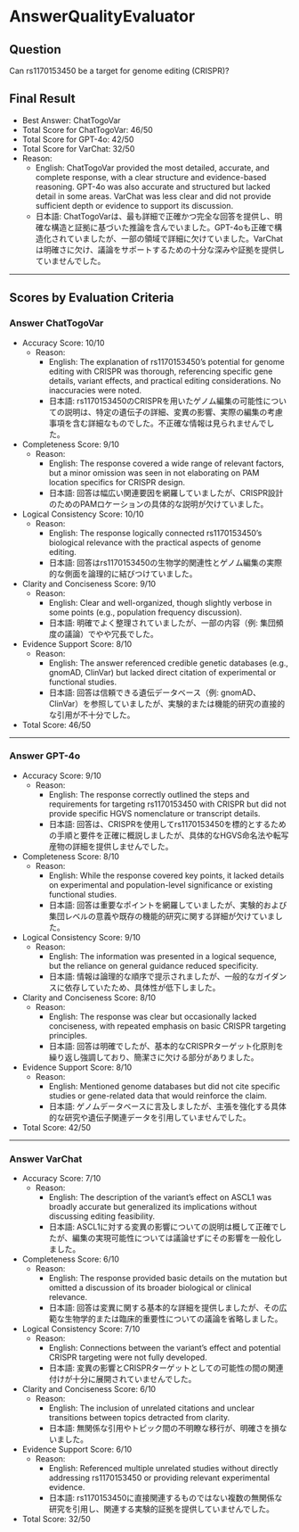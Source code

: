 # AnswerQualityEvaluator

## Question

Can rs1170153450 be a target for genome editing (CRISPR)?

## Final Result

- Best Answer: ChatTogoVar
- Total Score for ChatTogoVar: 46/50
- Total Score for GPT-4o: 42/50
- Total Score for VarChat: 32/50
- Reason:
  - English: ChatTogoVar provided the most detailed, accurate, and complete response, with a clear structure and evidence-based reasoning. GPT-4o was also accurate and structured but lacked detail in some areas. VarChat was less clear and did not provide sufficient depth or evidence to support its discussion.
  - 日本語: ChatTogoVarは、最も詳細で正確かつ完全な回答を提供し、明確な構造と証拠に基づいた推論を含んでいました。GPT-4oも正確で構造化されていましたが、一部の領域で詳細に欠けていました。VarChatは明確さに欠け、議論をサポートするための十分な深みや証拠を提供していませんでした。

---

## Scores by Evaluation Criteria

### Answer ChatTogoVar
- Accuracy Score: 10/10
  - Reason: 
    - English: The explanation of rs1170153450’s potential for genome editing with CRISPR was thorough, referencing specific gene details, variant effects, and practical editing considerations. No inaccuracies were noted.
    - 日本語: rs1170153450のCRISPRを用いたゲノム編集の可能性についての説明は、特定の遺伝子の詳細、変異の影響、実際の編集の考慮事項を含む詳細なものでした。不正確な情報は見られませんでした。
- Completeness Score: 9/10
  - Reason: 
    - English: The response covered a wide range of relevant factors, but a minor omission was seen in not elaborating on PAM location specifics for CRISPR design.
    - 日本語: 回答は幅広い関連要因を網羅していましたが、CRISPR設計のためのPAMロケーションの具体的な説明が欠けていました。
- Logical Consistency Score: 10/10
  - Reason: 
    - English: The response logically connected rs1170153450’s biological relevance with the practical aspects of genome editing.
    - 日本語: 回答はrs1170153450の生物学的関連性とゲノム編集の実際的な側面を論理的に結びつけていました。
- Clarity and Conciseness Score: 9/10
  - Reason: 
    - English: Clear and well-organized, though slightly verbose in some points (e.g., population frequency discussion).
    - 日本語: 明確でよく整理されていましたが、一部の内容（例: 集団頻度の議論）でやや冗長でした。
- Evidence Support Score: 8/10
  - Reason: 
    - English: The answer referenced credible genetic databases (e.g., gnomAD, ClinVar) but lacked direct citation of experimental or functional studies.
    - 日本語: 回答は信頼できる遺伝データベース（例: gnomAD、ClinVar）を参照していましたが、実験的または機能的研究の直接的な引用が不十分でした。
- Total Score: 46/50

---

### Answer GPT-4o
- Accuracy Score: 9/10
  - Reason: 
    - English: The response correctly outlined the steps and requirements for targeting rs1170153450 with CRISPR but did not provide specific HGVS nomenclature or transcript details.
    - 日本語: 回答は、CRISPRを使用してrs1170153450を標的とするための手順と要件を正確に概説しましたが、具体的なHGVS命名法や転写産物の詳細を提供しませんでした。
- Completeness Score: 8/10
  - Reason: 
    - English: While the response covered key points, it lacked details on experimental and population-level significance or existing functional studies. 
    - 日本語: 回答は重要なポイントを網羅していましたが、実験的および集団レベルの意義や既存の機能的研究に関する詳細が欠けていました。
- Logical Consistency Score: 9/10
  - Reason: 
    - English: The information was presented in a logical sequence, but the reliance on general guidance reduced specificity.
    - 日本語: 情報は論理的な順序で提示されましたが、一般的なガイダンスに依存していたため、具体性が低下しました。
- Clarity and Conciseness Score: 8/10
  - Reason: 
    - English: The response was clear but occasionally lacked conciseness, with repeated emphasis on basic CRISPR targeting principles.
    - 日本語: 回答は明確でしたが、基本的なCRISPRターゲット化原則を繰り返し強調しており、簡潔さに欠ける部分がありました。
- Evidence Support Score: 8/10
  - Reason: 
    - English: Mentioned genome databases but did not cite specific studies or gene-related data that would reinforce the claim.
    - 日本語: ゲノムデータベースに言及しましたが、主張を強化する具体的な研究や遺伝子関連データを引用していませんでした。
- Total Score: 42/50

---

### Answer VarChat
- Accuracy Score: 7/10
  - Reason: 
    - English: The description of the variant’s effect on ASCL1 was broadly accurate but generalized its implications without discussing editing feasibility.
    - 日本語: ASCL1に対する変異の影響についての説明は概して正確でしたが、編集の実現可能性については議論せずにその影響を一般化しました。
- Completeness Score: 6/10
  - Reason: 
    - English: The response provided basic details on the mutation but omitted a discussion of its broader biological or clinical relevance.
    - 日本語: 回答は変異に関する基本的な詳細を提供しましたが、その広範な生物学的または臨床的重要性についての議論を省略しました。
- Logical Consistency Score: 7/10
  - Reason: 
    - English: Connections between the variant’s effect and potential CRISPR targeting were not fully developed.
    - 日本語: 変異の影響とCRISPRターゲットとしての可能性の間の関連付けが十分に展開されていませんでした。
- Clarity and Conciseness Score: 6/10
  - Reason: 
    - English: The inclusion of unrelated citations and unclear transitions between topics detracted from clarity.
    - 日本語: 無関係な引用やトピック間の不明瞭な移行が、明確さを損ないました。
- Evidence Support Score: 6/10
  - Reason: 
    - English: Referenced multiple unrelated studies without directly addressing rs1170153450 or providing relevant experimental evidence.
    - 日本語: rs1170153450に直接関連するものではない複数の無関係な研究を引用し、関連する実験的証拠を提供していませんでした。
- Total Score: 32/50